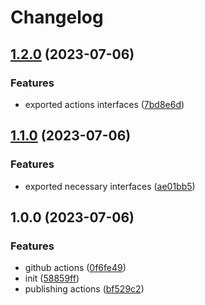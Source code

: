 # Changelog

## [1.2.0](https://github.com/FairJournal/file-system/compare/v1.1.0...v1.2.0) (2023-07-06)


### Features

* exported actions interfaces ([7bd8e6d](https://github.com/FairJournal/file-system/commit/7bd8e6de98ea1b8dd416e137db786c43975468c6))

## [1.1.0](https://github.com/FairJournal/file-system/compare/v1.0.0...v1.1.0) (2023-07-06)


### Features

* exported necessary interfaces ([ae01bb5](https://github.com/FairJournal/file-system/commit/ae01bb504df14b1c57a371b366bc8baf84e9b57a))

## 1.0.0 (2023-07-06)


### Features

* github actions ([0f6fe49](https://github.com/FairJournal/file-system/commit/0f6fe49b4cff6c48197396a94ccc08638cefd8a7))
* init ([58859ff](https://github.com/FairJournal/file-system/commit/58859ffbd7ae7da23b814195ccee39a05c58cd29))
* publishing actions ([bf529c2](https://github.com/FairJournal/file-system/commit/bf529c2db4ebe6aa2b8fa521c6b8d223be8ffedb))
